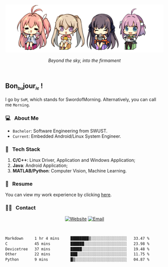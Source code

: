 <img src="./pic/Aokana.png">
<p align="center"><em>Beyond the sky, into the firmament</em></p>

<br/>

## Bon<sub><em><font size=2>bu</font></em></sub>jour<sub><em><font size=2>le</font></em></sub> !

I go by `SoM`, which stands for SwordofMorning. Alternatively, you can call me `Morning`.

### 💻 &nbsp; About Me

- `Bachelor`: Software Engineering from SWUST.
- `Current`: Embedded Android/Linux System Engineer.

### 🔧 &nbsp; Tech Stack

1. **C/C++**: Linux Driver, Application and Windows Application;
2. **Java**: Android Application;
3. **MATLAB/Python**: Computer Vision, Machine Learning.

### 📝 &nbsp; Resume

You can view my work experience by clicking <a href="https://swordofmorning.com/index.php/contact/">here</a>.

### 🤝🏻 &nbsp; Contact

<p align="center">
<a href="https://swordofmorning.com/"><img alt="Website" src="https://img.shields.io/badge/Website-swordofmorning.com-blue?style=flat-square&logo=google-chrome"></a>
<a href="mailto:master@xiaojintao.email
"><img alt="Email" src="https://img.shields.io/badge/Email-master@xiaojintao.email-blue?style=flat-square&logo=gmail"></a>
</p>

<br/>

<!--START_SECTION:waka-->

```txt
Markdown     1 hr 4 mins     ████████▒░░░░░░░░░░░░░░░░   33.47 %
C            45 mins         ██████░░░░░░░░░░░░░░░░░░░   23.98 %
Devicetree   37 mins         █████░░░░░░░░░░░░░░░░░░░░   19.48 %
Other        22 mins         ███░░░░░░░░░░░░░░░░░░░░░░   11.75 %
Python       9 mins          █▒░░░░░░░░░░░░░░░░░░░░░░░   04.87 %
```

<!--END_SECTION:waka-->
